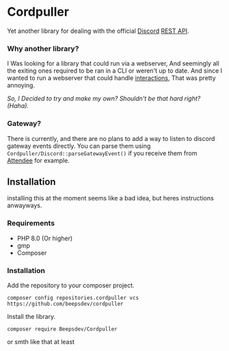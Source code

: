 # Cordpuller
Yet another library for dealing with the official [Discord](https://discord.com/) [REST API](https://discord.com/developers/docs/intro).

### Why another library?
I Was looking for a library that could run via a webserver, And seemingly all the exiting ones required to be ran in a CLI or weren't up to date.
And since I wanted to run a webserver that could handle [interactions](https://discord.com/developers/docs/interactions/receiving-and-responding#interactions), That was pretty annoying.

*So, I Decided to try and make my own? Shouldn't be that hard right? (Haha).*

### Gateway?
There is currently, and there are no plans to add a way to listen to discord gateway events directly. You can parse them using `Cordpuller/Discord::parseGatewayEvent()` if you receive them from [Attendee](https://github.com/beepsdev/discord.attendee) for example.

## Installation
installing this at the moment seems like a bad idea, but heres instructions anwayways.

### Requirements
- PHP 8.0 (Or higher)
- gmp
- Composer

### Installation
Add the repository to your composer project.
```shell
composer config repositories.cordpuller vcs https://github.com/beepsdev/cordpuller
```

Install the library.
```shell
composer require Beepsdev/Cordpuller
```

or smth like that at least